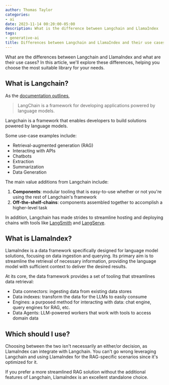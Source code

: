 ```yaml
---
author: Thomas Taylor
categories:
- ai
date: 2023-11-14 00:20:00-05:00
description: What is the difference between Langchain and LlamaIndex
tags:
- generative-ai
title: Differences between Langchain and LlamaIndex and their use cases
---
```


What are the differences between Langchain and LlamaIndex and what are their use cases? In this article, we'll explore these differences, helping you choose the most suitable library for your needs.

## What is Langchain?

As the [documentation outlines][1],

> LangChain is a framework for developing applications powered by language models.

Langchain is a framework that enables developers to build solutions powered by language models.

Some use-case examples include:

- Retrieval-augmented generation (RAG)
- Interacting with APIs
- Chatbots
- Extraction
- Summarization
- Data Generation

The main value additions from Langchain include:

1. **Components**: modular tooling that is easy-to-use whether or not you're using the rest of Langchain's framework
2. **Off-the-shelf-chains**: components assembled together to accomplish a higher-level task

In addition, Langchain has made strides to streamline hosting and deploying chains with tools like [LangSmith][2] and [LangServe][3].

## What is LlamaIndex?

LlamaIndex is a data framework specifically designed for language model solutions, focusing on data ingestion and querying. Its primary aim is to streamline the retrieval of necessary information, providing the language model with sufficient context to deliver the desired results.

At its core, the data framework provides a set of tooling that streamlines data retrieval:

- Data connectors: ingesting data from existing data stores
- Data indexes: transform the data for the LLMs to easily consume
- Engines: a purposed method for interacting with data: chat engine, query engines for RAG, etc.
- Data Agents: LLM-powered workers that work with tools to access domain data

## Which should I use?

Choosing between the two isn't necessarily an either/or decision, as LlamaIndex can integrate with Langchain. You can't go wrong leveraging Langchain and using LlamaIndex for the RAG-specific scenarios since it's optimized for it.

If you prefer a more streamlined RAG solution without the additional features of Langchain, LlamaIndex is an excellent standalone choice.

[1]: https://python.langchain.com/docs/get_started/introduction
[2]: https://python.langchain.com/docs/langsmith
[3]: https://python.langchain.com/docs/langserve
